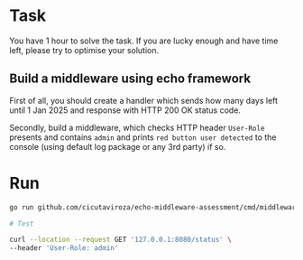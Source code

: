 # Task

You have 1 hour to solve the task. If you are lucky enough and have time left, please try to optimise your solution.

## Build a middleware using echo framework

First of all, you should create a handler which sends how many days left until 1 Jan 2025 and response with HTTP 200 OK status code.

Secondly, build a middleware, which checks HTTP header `User-Role` presents and contains `admin` and prints `red button user detected` to the console (using default log package or any 3rd party) if so.

# Run

```bash
go run github.com/cicutaviroza/echo-middleware-assessment/cmd/middleware

# Test

curl --location --request GET '127.0.0.1:8080/status' \
--header 'User-Role: admin'
